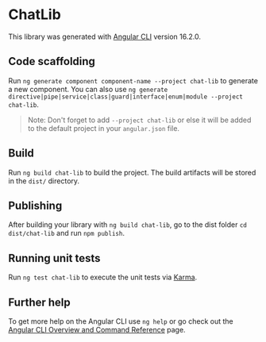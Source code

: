 # ChatLib

This library was generated with [Angular CLI](https://github.com/angular/angular-cli) version 16.2.0.

## Code scaffolding

Run `ng generate component component-name --project chat-lib` to generate a new component. You can also use `ng generate directive|pipe|service|class|guard|interface|enum|module --project chat-lib`.
> Note: Don't forget to add `--project chat-lib` or else it will be added to the default project in your `angular.json` file. 

## Build

Run `ng build chat-lib` to build the project. The build artifacts will be stored in the `dist/` directory.

## Publishing

After building your library with `ng build chat-lib`, go to the dist folder `cd dist/chat-lib` and run `npm publish`.

## Running unit tests

Run `ng test chat-lib` to execute the unit tests via [Karma](https://karma-runner.github.io).

## Further help

To get more help on the Angular CLI use `ng help` or go check out the [Angular CLI Overview and Command Reference](https://angular.io/cli) page.
